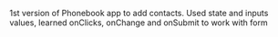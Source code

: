 1st version of Phonebook app to add contacts. Used state and inputs values, learned onClicks, onChange and onSubmit to work with form

